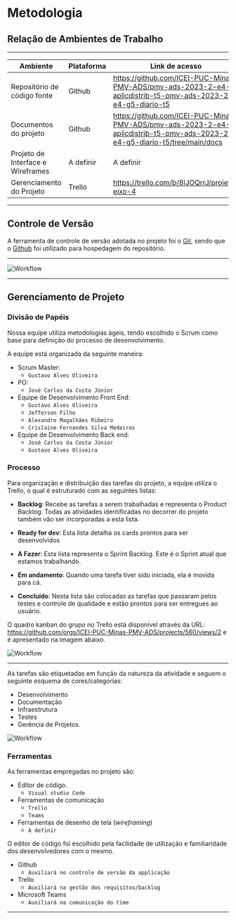 
# Metodologia

## Relação de Ambientes de Trabalho

---

| Ambiente                          | Plataforma | Link de acesso                                                                                                          |
| --------------------------------- | ---------- | ----------------------------------------------------------------------------------------------------------------------- |
| Repositório de código fonte       | Github     |https://github.com/ICEI-PUC-Minas-PMV-ADS/pmv-ads-2023-2-e4-aplicdistrib-t5-pmv-ads-2023-2-e4-g5-diario-t5                |
| Documentos do projeto             | Github     | https://github.com/ICEI-PUC-Minas-PMV-ADS/pmv-ads-2023-2-e4-aplicdistrib-t5-pmv-ads-2023-2-e4-g5-diario-t5/tree/main/docs |
| Projeto de Interface e Wireframes | A definir  | A definir                                                                                          |
| Gerenciamento do Projeto          | Trello     | https://trello.com/b/8lJOQrrJ/projeto-eixo-4                                                                               |

---

## Controle de Versão

A ferramenta de controle de versão adotada no projeto foi o
[Git](https://git-scm.com/), sendo que o [Github](https://github.com)
foi utilizado para hospedagem do repositório.


---

![Workflow](img/Metodologia/Workflow.png)

---
## Gerenciamento de Projeto

### Divisão de Papéis

Nossa equipe utiliza metodologias ágeis, tendo escolhido o Scrum como base para definição do processo de desenvolvimento.

A equipe está organizada da seguinte maneira:

* Scrum Master:
  - `Gustavo Alves Oliveira`
* PO:
  -  `José Carlos da Costa Júnior`
* Equipe de Desenvolvimento Front End:
  -  `Gustavo Alves Oliveira`
  - `Jefferson Filho`
  - `Alexandre Magalhães Ribeiro`
  - `Crislaine Fernandes Silva Medeiros`
* Equipe de Desenvolvimento Back end:
  - `José Carlos da Costa Júnior`
  -  `Gustavo Alves Oliveira`
### Processo

Para organização e distribuição das tarefas do projeto, a equipe utiliza o Trello, o qual é estruturado com as seguintes listas: 
-	<b>Backlog</b>: Recebe as tarefas a serem trabalhadas e representa o Product Backlog. Todas as atividades identificadas no decorrer do projeto também vão ser incorporadas a esta lista.

-  <b>Ready for dev</b>: Esta lista detalha os cards prontos para ser desenvolvidos

-	<b>A Fazer</b>: Esta lista representa o Sprint Backlog. Este é o Sprint atual que estamos trabalhando.

-	<b>Em andamento</b>: Quando uma tarefa tiver sido iniciada, ela é movida para cá.


-	<b>Concluído</b>: Nesta lista são colocadas as tarefas que passaram pelos testes e controle de qualidade e estão prontos para ser entregues ao usuário.

O quadro kanban do grupo no Trello está disponível através da URL: https://github.com/orgs/ICEI-PUC-Minas-PMV-ADS/projects/560/views/2 e é apresentado na imagem abaixo.

![Workflow](img/Metodologia/Trello.png)

---
As tarefas são etiquetadas em função da natureza da atividade e seguem o seguinte esquema de cores/categorias:
-	Desenvolvimento 
-	Documentação                                 
-	Infraestrutura
-	Testes
-	Gerência de Projetos.

![Workflow](img/Metodologia/Etiquetas.png)

### Ferramentas

As ferramentas empregadas no projeto são:

- Editor de código.
  - `Visual studio Code`
- Ferramentas de comunicação
  - `Trello`
  - `Teams`
- Ferramentas de desenho de tela (_wireframing_)
  - `A definir`

O editor de código foi escolhido pela facilidade de utilização e familiaridade dos desenvolvedores com o mesmo.

- Github
  - `Auxiliará no controle de versão da applicação`
- Trello
  - `Auxiliará na gestão dos requisitos/backlog`
- Microsoft Teams
  - `Auxiliará na comunicação do time `
 
---
